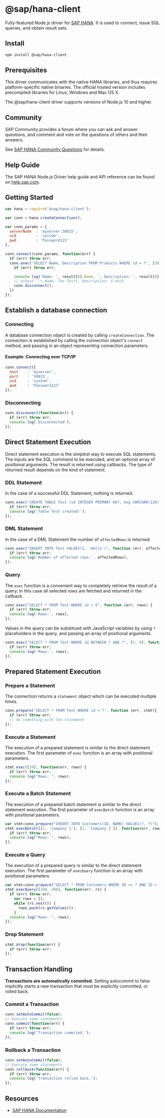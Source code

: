# @sap/hana-client

Fully-featured Node.js driver for [SAP HANA](https://www.sap.com/products/hana.html). It is used to connect, issue SQL queries, and obtain result sets.

## Install

```bash
npm install @sap/hana-client
```

## Prerequisites

This driver communicates with the native HANA libraries, and thus requires
platform-specific native binaries. The official hosted version includes
precompiled libraries for Linux, Windows and Mac OS X.

The @sap/hana-client driver supports versions of Node.js 10 and higher.

## Community

SAP Community provides a forum where you can ask and answer questions, and
comment and vote on the questions of others and their answers.

See [SAP HANA Community Questions](https://answers.sap.com/tags/73554900100700000996) for details.

## Help Guide

The SAP HANA Node.js Driver help guide and API reference can be found on [help.sap.com](https://help.sap.com/viewer/f1b440ded6144a54ada97ff95dac7adf/latest/en-US/a5c332936d9f47d8b820a4ecc427352c.html).

## Getting Started

```js
var hana = require('@sap/hana-client');

var conn = hana.createConnection();

var conn_params = {
  serverNode  : 'myserver:30015',
  uid         : 'system',
  pwd         : 'Password123'
};

conn.connect(conn_params, function(err) {
  if (err) throw err;
  conn.exec('SELECT Name, Description FROM Products WHERE id = ?', [301], function (err, result) {
    if (err) throw err;

    console.log('Name: ', result[0].Name, ', Description: ', result[0].Description);
    // output --> Name: Tee Shirt, Description: V-neck
    conn.disconnect();
  })
});
```

## Establish a database connection

### Connecting

A database connection object is created by calling `createConnection`.  The
connection is established by calling the connection object's `connect` method,
and passing in an object representing connection parameters.

#### Example: Connecting over TCP/IP

```js
conn.connect({
  host    : 'myserver',
  port    : '30015',
  uid     : 'system',
  pwd     : 'Password123'
});
```

### Disconnecting

```js
conn.disconnect(function(err) {
  if (err) throw err;
  console.log('Disconnected');
});
```

## Direct Statement Execution

Direct statement execution is the simplest way to execute SQL statements. The
inputs are the SQL command to be executed, and an optional array of positional
arguments. The result is returned using callbacks. The type of returned result
depends on the kind of statement.

### DDL Statement

In the case of a successful DDL Statement, nothing is returned.

```js
conn.exec('CREATE TABLE Test (id INTEGER PRIMARY KEY, msg VARCHAR(128))', function (err, result) {
  if (err) throw err;
  console.log('Table Test created!');
});
```

### DML Statement

In the case of a DML Statement the number of `affectedRows` is returned.

```js
conn.exec("INSERT INTO Test VALUES(1, 'Hello')", function (err, affectedRows) {
  if (err) throw err;
  console.log('Number of affected rows:', affectedRows);
});
```

### Query

The `exec` function is a convenient way to completely retrieve the result of a
query. In this case all selected rows are fetched and returned in the callback.

```js
conn.exec("SELECT * FROM Test WHERE id < 5", function (err, rows) {
  if (err) throw err;
  console.log('Rows:', rows);
});
```

Values in the query can be substitued with JavaScript variables by using `?`
placeholders in the query, and passing an array of positional arguments.

```js
conn.exec("SELECT * FROM Test WHERE id BETWEEN ? AND ?", [5, 8], function (err, rows) {
  if (err) throw err;
  console.log('Rows:', rows);
});
```

## Prepared Statement Execution

### Prepare a Statement

The connection returns a `statement` object which can be executed multiple times.

```js
conn.prepare('SELECT * FROM Test WHERE id = ?', function (err, stmt){
  if (err) throw err;
  // do something with the statement
});
```

### Execute a Statement

The execution of a prepared statement is similar to the direct statement execution.
The first parameter of `exec` function is an array with positional parameters.

```js
stmt.exec([16], function(err, rows) {
  if (err) throw err;
  console.log("Rows: ", rows);
});
```

### Execute a Batch Statement

The execution of a prepared batch statement is similar to the direct statement execution.
The first parameter of `execBatch` function is an array with positional parameters.

```js
var stmt=conn.prepare("INSERT INTO Customers(ID, NAME) VALUES(?, ?)");
stmt.execBatch([[1, 'Company 1'], [2, 'Company 2']], function(err, rows) {
  if (err) throw err;
  console.log("Rows: ", rows);
});
```

### Execute a Query

The execution of a prepared query is similar to the direct statement execution.
The first parameter of `execQuery` function is an array with positional parameters.

```js
var stmt=conn.prepare("SELECT * FROM Customers WHERE ID >= ? AND ID < ?");
stmt.execQuery([100, 200], function(err, rs) {
  if (err) throw err;
    var rows = [];
    while (rs.next()) {
      rows.push(rs.getValues());
    }
  console.log("Rows: ", rows);
});
```

### Drop Statement

```js
stmt.drop(function(err) {
  if (err) throw err;
});
```

## Transaction Handling

__Transactions are automatically commited.__ Setting autocommit to false implicitly
starts a new transaction that must be explicitly committed, or rolled back.

### Commit a Transaction

```js
conn.setAutoCommit(false);
// Execute some statements
conn.commit(function(err) {
  if (err) throw err;
  console.log('Transaction commited.');
});
```

### Rollback a Transaction

```js
conn.setAutoCommit(false);
// Execute some statements
conn.rollback(function(err) {
  if (err) throw err;
  console.log('Transaction rolled back.');
});
```

## Resources

+ [SAP HANA Documentation](https://help.sap.com/viewer/f1b440ded6144a54ada97ff95dac7adf/latest/en-US/a5c332936d9f47d8b820a4ecc427352c.html)
